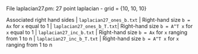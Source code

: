 File laplacian27.pm: 27 point laplacian
    - grid = {10, 10, 10}

Associated right hand sides
| `laplacian27_ones_b.txt`  | Right-hand size `b = Ax` for `x` equal to 1
| `laplacian27_ones_b_T.txt`| Right-hand size `b = A^T x` for `x` equal to 1
| `laplacian27_inc_b.txt`   | Right-hand size `b = Ax` for `x` ranging from 1 to n
| `laplacian27_inc_b_T.txt` | Right-hand size `b = A^T x` for `x` ranging from 1 to n
